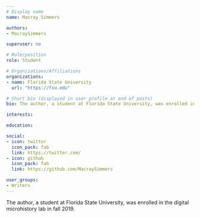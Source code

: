```yaml
---
# Display name
name: Macray Simmers

authors:
- MacraySimmers

superuser: no

# Role/position
role: Student

# Organizations/Affiliations
organizations:
- name: Florida State University
  url: "https://fsu.edu"

# Short bio (displayed in user profile at end of posts)
bio: The author, a student at Florida State University, was enrolled in the digital microhistory lab in fall 2019.

interests:

education:

social:
- icon: twitter
  icon_pack: fab
  link: https://twitter.com/
- icon: github
  icon_pack: fab
  link: https://github.com/MacraySimmers

user_groups:
- Writers
---
```

The author, a student at Florida State University, was enrolled in the digital microhistory lab in fall 2019.



